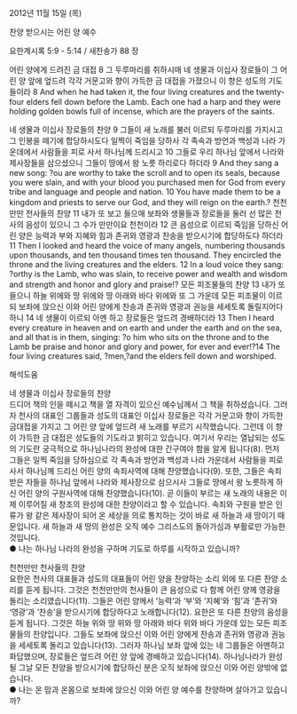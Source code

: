 2012년 11월 15일 (목)

찬양 받으시는 어린 양 예수



요한계시록 5:9 - 5:14 / 새찬송가 88 장


어린 양에게 드려진 금 대접 
8 그 두루마리를 취하시매 네 생물과 이십사 장로들이 그 어린 양 앞에 엎드려 각각 거문고와 향이 가득한 금 대접을 가졌으니 이 향은 성도의 기도들이라
8 And when he had taken it, the four living creatures and the twenty-four elders fell down before the Lamb. Each one had a harp and they were holding golden bowls full of incense, which are the prayers of the saints.

네 생물과 이십사 장로들의 찬양 
9 그들이 새 노래를 불러 이르되 두루마리를 가지시고 그 인봉을 떼기에 합당하시도다 일찍이 죽임을 당하사 각 족속과 방언과 백성과 나라 가운데에서 사람들을 피로 사서 하나님께 드리시고 10 그들로 우리 하나님 앞에서 나라와 제사장들을 삼으셨으니 그들이 땅에서 왕 노릇 하리로다 하더라
9 And they sang a new song: ?ou are worthy to take the scroll and to open its seals, because you were slain, and with your blood you purchased men for God from every tribe and language and people and nation. 10 You have made them to be a kingdom and priests to serve our God, and they will reign on the earth.?
천천만만 천사들의 찬양
11 내가 또 보고 들으매 보좌와 생물들과 장로들을 둘러 선 많은 천사의 음성이 있으니 그 수가 만만이요 천천이라 12 큰 음성으로 이르되 죽임을 당하신 어린 양은 능력과 부와 지혜와 힘과 존귀와 영광과 찬송을 받으시기에 합당하도다 하더라
11 Then I looked and heard the voice of many angels, numbering thousands upon thousands, and ten thousand times ten thousand. They encircled the throne and the living creatures and the elders. 12 In a loud voice they sang: ?orthy is the Lamb, who was slain, to receive power and wealth and wisdom and strength and honor and glory and praise!?
모든 피조물들의 찬양 
13 내가 또 들으니 하늘 위에와 땅 위에와 땅 아래와 바다 위에와 또 그 가운데 모든 피조물이 이르되 보좌에 앉으신 이와 어린 양에게 찬송과 존귀와 영광과 권능을 세세토록 돌릴지어다 하니 14 네 생물이 이르되 아멘 하고 장로들은 엎드려 경배하더라
13 Then I heard every creature in heaven and on earth and under the earth and on the sea, and all that is in them, singing: ?o him who sits on the throne and to the Lamb be praise and honor and glory and power, for ever and ever!?14 The four living creatures said, ?men,?and the elders fell down and worshiped.

해석도움





네 생물과 이십사 장로들의 찬양  
드디어 책의 인을 떼시고 책을 열 자격이 있으신 예수님께서 그 책을 취하셨습니다. 그러자 천사의 대표인 그룹들과 성도의 대표인 이십사 장로들은 각각 거문고와 향이 가득한 금대접을 가지고 그 어린 양 앞에 엎드려 새 노래를 부르기 시작했습니다. 그런데 이 향이 가득한 금 대접은 성도들의 기도라고 밝히고 있습니다. 여기서 우리는 열납되는 성도의 기도란 궁극적으로 하나님나라의 완성에 대한 간구여야 함을 알게 됩니다(8). 먼저 그들은 일찍 죽임을 당하심으로 각 족속과 방언과 백성과 나라 가운데서 사람들을 피로 사서 하나님께 드리신 어린 양의 속죄사역에 대해 찬양했습니다(9). 또한, 그들은 속죄 받은 자들을 하나님 앞에서 나라와 제사장으로 삼으시사 그들로 땅에서 왕 노릇하게 하신 어린 양의 구원사역에 대해 찬양했습니다(10). 곧 이들이 부르는 새 노래의 내용은 이제 이루어질 새 창조의 완성에 대한 찬양이라고 할 수 있습니다. 속죄와 구원을 받은 인류가 왕 같은 제사장이 되어 온 세상을 의로 통치하는 것이 바로 새 하늘과 새 땅이기 때문입니다. 새 하늘과 새 땅의 완성은 오직 예수 그리스도의 돌아가심과 부활로만 가능한 것입니다.   
● 나는 하나님 나라의 완성을 구하며 기도로 하루를 시작하고 있습니까? 

천천만만 천사들의 찬양  
요한은 천사의 대표들과 성도의 대표들이 어린 양을 찬양하는 소리 외에 또 다른 찬양 소리를 듣게 됩니다. 그것은 천천만만의 천사들이 큰 음성으로 다 함께 어린 양께 영광을 돌리는 소리였습니다(11). 그들은 어린 양께서 ‘능력’과 ‘부’와 ‘지혜’와 ‘힘’과 ‘존귀’와 ‘영광’과 ‘찬송’을 받으시기에 합당하다고 노래합니다(12). 요한은 또 다른 찬양의 음성을 듣게 됩니다. 그것은 하늘 위와 땅 위와 땅 아래와 바다 위와 바다 가운데 있는 모든 피조물들의 찬양입니다. 그들도 보좌에 앉으신 이와 어린 양에게 찬송과 존귀와 영광과 권능을 세세토록 돌리고 있습니다(13). 그러자 하나님 보좌 앞에 있는 네 그룹들은 아멘하고 화답했으며, 장로들은 엎드려 어린 양 앞에 경배하고 있습니다(14). 하나님나라가 완성될 그날 모든 찬양을 받으시기에 합당하신 분은 오직 보좌에 앉으신 이와 어린 양밖에 없습니다.  
● 나는 온 맘과 온몸으로 보좌에 앉으신 이와 어린 양 예수를 찬양하며 살아가고 있습니까?